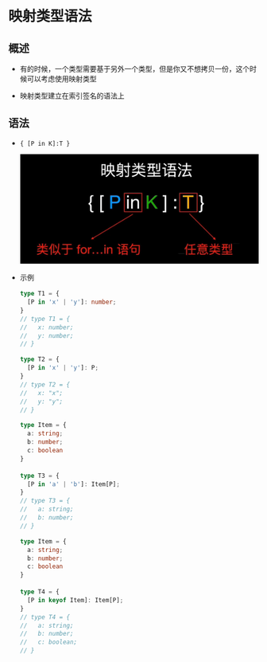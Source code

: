 # 映射类型语法

## 概述

*   有的时候，一个类型需要基于另外一个类型，但是你又不想拷贝一份，这个时候可以考虑使用映射类型

*   映射类型建立在索引签名的语法上

## 语法

*   `{ [P in K]:T }`

    ![](image/image_N_fenqDURN.png)

*   示例

    ```typescript
    type T1 = {
      [P in 'x' | 'y']: number;
    }
    // type T1 = {
    //   x: number;
    //   y: number;
    // }
    ```

    ```typescript
    type T2 = {
      [P in 'x' | 'y']: P;
    }
    // type T2 = {
    //   x: "x";
    //   y: "y";
    // }
    ```

    ```typescript
    type Item = {
      a: string;
      b: number;
      c: boolean
    }

    type T3 = {
      [P in 'a' | 'b']: Item[P];
    }
    // type T3 = {
    //   a: string;
    //   b: number;
    // }
    ```

    ```typescript
    type Item = {
      a: string;
      b: number;
      c: boolean
    }

    type T4 = {
      [P in keyof Item]: Item[P];
    }
    // type T4 = {
    //   a: string;
    //   b: number;
    //   c: boolean;
    // }
    ```
